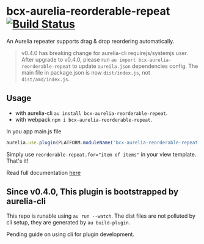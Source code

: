 # bcx-aurelia-reorderable-repeat [![Build Status](https://travis-ci.org/buttonwoodcx/bcx-aurelia-reorderable-repeat.svg?branch=master)](https://travis-ci.org/buttonwoodcx/bcx-aurelia-reorderable-repeat)

An Aurelia repeater supports drag & drop reordering automatically.

> v0.4.0 has breaking change for aurelia-cli requirejs/systemjs user. After upgrade to v0.4.0, please run `au import bcx-aurelia-reorderable-repeat` to update `aureila.json` dependencies config. The main file in package.json is now `dist/index.js`, not `dist/amd/index.js`.

## Usage

* with aurelia-cli `au install bcx-aurelia-reorderable-repeat`.
* with webpack `npm i bcx-aurelia-reorderable-repeat`.

In you app main.js file

```js
aurelia.use.plugin(PLATFORM.moduleName('bcx-aurelia-reorderable-repeat'));
```

Simply use `reorderable-repeat.for="item of items"` in your view template. That's it!

Read full documentation [here](https://buttonwoodcx.github.io/doc-bcx-aurelia-dnd/#/reorderable-repeat)

## Since v0.4.0, This plugin is bootstrapped by aurelia-cli

This repo is runable using `au run --watch`. The dist files are not polluted by cli setup, they are generated by `au build-plugin`.

Pending guide on using cli for plugin development.
